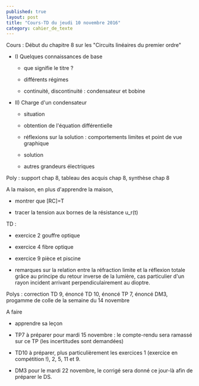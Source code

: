 ```yaml
---
published: true
layout: post
title: "Cours-TD du jeudi 10 novembre 2016"
category: cahier_de_texte
---
```

Cours : Début du chapitre 8 sur les "Circuits linéaires du premier ordre"

- I) Quelques connaissances de base

  - que signifie le titre ?

  - différents régimes

  - continuité, discontinuité : condensateur et bobine

- II) Charge d'un condensateur

  - situation

  - obtention de l'équation différentielle

  - réflexions sur la solution : comportements limites et point de vue graphique

  - solution

  - autres grandeurs électriques

Poly : support chap 8, tableau des acquis chap 8, synthèse chap 8

A la maison, en plus d'apprendre la maison,

- montrer que [RC]=T

- tracer la tension aux bornes de la résistance u_r(t)

TD :

- exercice 2 gouffre optique

- exercice 4 fibre optique

- exercice 9 pièce et piscine

- remarques sur la relation entre la réfraction limite et la réflexion totale grâce au principe du retour inverse de la lumière, cas particulier d'un rayon incident arrivant perpendiculairement au dioptre.

Polys : correction TD 9, énoncé TD 10, énoncé TP 7, énoncé DM3, progamme de colle de la semaine du 14 novembre

A faire

- apprendre sa leçon

- TP7 à préparer pour mardi 15 novembre : le compte-rendu sera ramassé sur ce TP (les incertitudes sont demandées)

- TD10 à préparer, plus particulièrement les exercices 1 (exercice en compétition !), 2, 5, 11 et 9.

- DM3 pour le mardi 22 novembre, le corrigé sera donné ce jour-là afin de préparer le DS.




